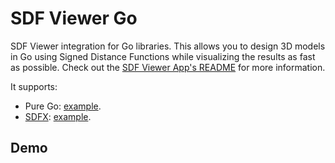 # SDF Viewer Go

SDF Viewer integration for Go libraries.
This allows you to design 3D models in Go using Signed Distance Functions while visualizing the results as fast as
possible.
Check out the [SDF Viewer App's README](https://github.com/Yeicor/sdf-viewer) for more information.

It supports:

- Pure Go: [example](sdf-viewer-go/example/main.go).
- [SDFX](https://github.com/deadsy/sdfx): [example](sdf-viewer-go-sdfx/example/main.go).

## Demo
